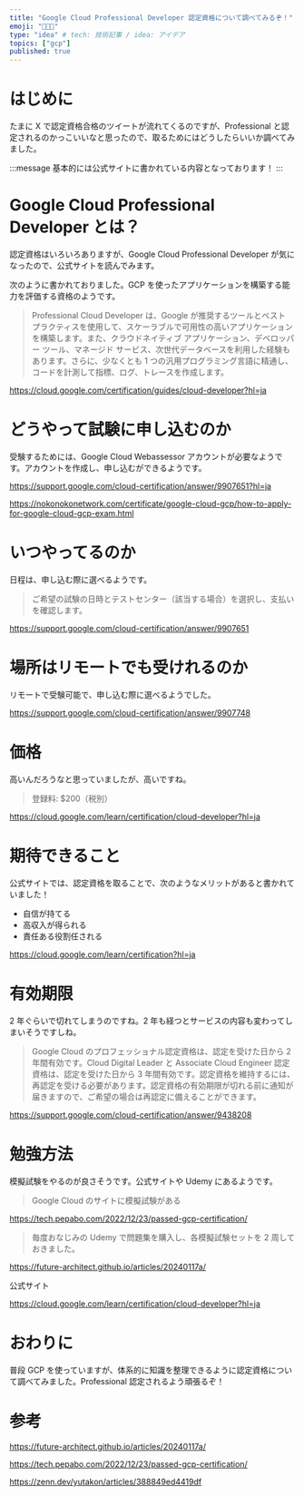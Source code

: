 ```yaml
---
title: "Google Cloud Professional Developer 認定資格について調べてみるぞ！"
emoji: "👨🏼‍💻"
type: "idea" # tech: 技術記事 / idea: アイデア
topics: ["gcp"]
published: true
---
```


# はじめに

たまに X で認定資格合格のツイートが流れてくるのですが、Professional と認定されるのかっこいいなと思ったので、取るためにはどうしたらいいか調べてみました。

:::message
基本的には公式サイトに書かれている内容となっております！
:::

# Google Cloud Professional Developer とは？

認定資格はいろいろありますが、Google Cloud Professional Developer が気になったので、公式サイトを読んでみます。

次のように書かれておりました。GCP を使ったアプリケーションを構築する能力を評価する資格のようです。

> Professional Cloud Developer は、Google が推奨するツールとベスト プラクティスを使用して、スケーラブルで可用性の高いアプリケーションを構築します。また、クラウドネイティブ アプリケーション、デベロッパー ツール、マネージド サービス、次世代データベースを利用した経験もあります。さらに、少なくとも 1 つの汎用プログラミング言語に精通し、コードを計測して指標、ログ、トレースを作成します。

https://cloud.google.com/certification/guides/cloud-developer?hl=ja

# どうやって試験に申し込むのか

受験するためには、Google Cloud Webassessor アカウントが必要なようです。アカウントを作成し、申し込むができるようです。

https://support.google.com/cloud-certification/answer/9907651?hl=ja

https://nokonokonetwork.com/certificate/google-cloud-gcp/how-to-apply-for-google-cloud-gcp-exam.html

# いつやってるのか

日程は、申し込む際に選べるようです。

> ご希望の試験の日時とテストセンター（該当する場合）を選択し、支払いを確認します。

https://support.google.com/cloud-certification/answer/9907651

# 場所はリモートでも受けれるのか

リモートで受験可能で、申し込む際に選べるようでした。

https://support.google.com/cloud-certification/answer/9907748

# 価格

高いんだろうなと思っていましたが、高いですね。

> 登録料: $200（税別）

https://cloud.google.com/learn/certification/cloud-developer?hl=ja

# 期待できること

公式サイトでは、認定資格を取ることで、次のようなメリットがあると書かれていました！

- 自信が持てる
- 高収入が得られる
- 責任ある役割任される

https://cloud.google.com/learn/certification?hl=ja

# 有効期限

2 年ぐらいで切れてしまうのですね。2 年も経つとサービスの内容も変わってしまいそうですしね。

> Google Cloud のプロフェッショナル認定資格は、認定を受けた日から 2 年間有効です。Cloud Digital Leader と Associate Cloud Engineer 認定資格は、認定を受けた日から 3 年間有効です。認定資格を維持するには、再認定を受ける必要があります。認定資格の有効期限が切れる前に通知が届きますので、ご希望の場合は再認定に備えることができます。

https://support.google.com/cloud-certification/answer/9438208

# 勉強方法

模擬試験をやるのが良さそうです。公式サイトや Udemy にあるようです。

> Google Cloud のサイトに模擬試験がある

https://tech.pepabo.com/2022/12/23/passed-gcp-certification/

> 毎度おなじみの Udemy で問題集を購入し、各模擬試験セットを 2 周しておきました。

https://future-architect.github.io/articles/20240117a/

公式サイト

https://cloud.google.com/learn/certification/cloud-developer?hl=ja

# おわりに

普段 GCP を使っていますが、体系的に知識を整理できるように認定資格について調べてみました。Professional 認定されるよう頑張るぞ！

# 参考

https://future-architect.github.io/articles/20240117a/

https://tech.pepabo.com/2022/12/23/passed-gcp-certification/

https://zenn.dev/yutakon/articles/388849ed4419df
